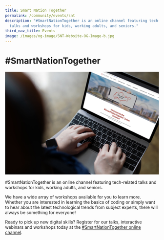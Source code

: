 ```yaml
---
title: Smart Nation Together
permalink: /community/events/snt
description: "#SmartNationTogether is an online channel featuring tech-related
  talks and workshops for kids, working adults, and seniors."
third_nav_title: Events
image: /images/og-image/SNT-Website-OG-Image-b.jpg
---
```




# #SmartNationTogether 
![#SmartNationTogether](/images/community/events/SNT%20Image.jpg)

#SmartNationTogether is an online channel featuring tech-related talks and workshops for kids, working adults, and seniors.

We have a wide array of workshops available for you to learn more. Whether you are interested in learning the basics of coding or simply want to hear about the latest technological trends from subject experts, there will always be something for everyone!

Ready to pick up new digital skills? Register for our talks, interactive webinars and workshops today at the [#SmartNationTogether online channel](https://together.smartnation.gov.sg/).